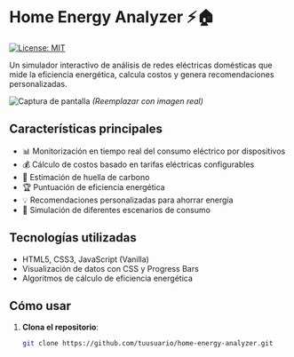 # Home Energy Analyzer ⚡🏠

[![License: MIT](https://img.shields.io/badge/License-MIT-yellow.svg)](https://opensource.org/licenses/MIT)

Un simulador interactivo de análisis de redes eléctricas domésticas que mide la eficiencia energética, calcula costos y genera recomendaciones personalizadas.

![Captura de pantalla](https://via.placeholder.com/800x400?text=Home+Energy+Analyzer+Screenshot) *(Reemplazar con imagen real)*

## Características principales

- 📊 Monitorización en tiempo real del consumo eléctrico por dispositivos
- 💰 Cálculo de costos basado en tarifas eléctricas configurables
- 🌱 Estimación de huella de carbono
- 🏆 Puntuación de eficiencia energética
- 💡 Recomendaciones personalizadas para ahorrar energía
- 🔄 Simulación de diferentes escenarios de consumo

## Tecnologías utilizadas

- HTML5, CSS3, JavaScript (Vanilla)
- Visualización de datos con CSS y Progress Bars
- Algoritmos de cálculo de eficiencia energética

## Cómo usar

1. **Clona el repositorio**:
   ```bash
   git clone https://github.com/tuusuario/home-energy-analyzer.git
